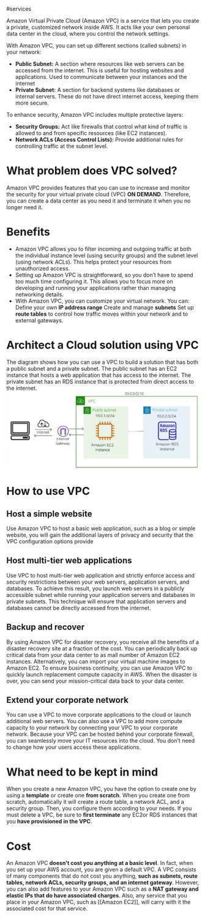 #services

Amazon Virtual Private Cloud (Amazon VPC) is a service that lets you create a private, customized network inside AWS. It acts like your own personal data center in the cloud, where you control the network settings.

With Amazon VPC, you can set up different sections (called subnets) in your network:
- **Public Subnet:** A section where resources like web servers can be accessed from the internet. This is useful for hosting websites and applications. Used to communicate between your instances and the internet
- **Private Subnet:** A section for backend systems like databases or internal servers. These do not have direct internet access, keeping them more secure.

To enhance security, Amazon VPC includes multiple protective layers:
- **Security Groups:** Act like firewalls that control what kind of traffic is allowed to and from specific resources (like EC2 instances).
- **Network ACLs (Access Control Lists):** Provide additional rules for controlling traffic at the subnet level.

# What problem does VPC solved?
Amazon VPC provides features that you can use to increase and monitor the security for your virtual private cloud (VPC) **ON DEMAND**. Therefore, you can create a data center as you need it and terminate it when you no longer need it.

# Benefits
- Amazon VPC allows you to filter incoming and outgoing traffic at both the individual instance level (using security groups) and the subnet level (using network ACLs). This helps protect your resources from unauthorized access.
- Setting up Amazon VPC is straightforward, so you don’t have to spend too much time configuring it. This allows you to focus more on developing and running your applications rather than managing networking details.
- With Amazon VPC, you can customize your virtual network. You can: 
	Define your own **IP address range**
	Create and manage **subnets**
	Set up **route tables** to control how traffic moves within your network and to external gateways.

# Architect a Cloud solution using VPC
The diagram shows how you can use a VPC to build a solution that has both a public subnet and a private subnet. The public subnet has an EC2 instance that hosts a web application that has access to the internet. The private subnet has an RDS instance that is protected from direct access to the internet.
![Works with VPC](../attachments/works_with_VPC.png)

# How to use VPC
## Host a simple website
Use Amazon VPC to host a basic web application, such as a blog or simple website, you will gain the additional layers of privacy and security that the VPC configuration options provide
## Host multi-tier web applications
Use VPC to host multi-tier web application and strictly enforce access and security restrictions between your web servers, application servers, and databases. To achieve this result, you launch web servers in a publicly accessible subnet while running your application servers and databases in private subnets. This technique will ensure that application servers and databases cannot be directly accessed from the internet.
## Backup and recover
By using Amazon VPC for disaster recovery, you receive all the benefits of a disaster recovery site at a fraction of the cost. You can periodically back up critical data from your data center to as mall number of Amazon EC2 instances. Alternatively, you can import your virtual machine images to Amazon EC2. To ensure business continuity, you can use Amazon VPC to quickly launch replacement compute capacity in AWS. When the disaster is over, you can send your mission-critical data back to your data center.
## Extend your corporate network
You can use a VPC to move corporate applications to the cloud or launch additional web servers. You can also use a VPC to add more compute capacity to your network by connecting your VPC to your corporate network. Because your VPC can be hosted behind your corporate firewall, you can seamlessly move your IT resources into the cloud. You don't need to change how your users access these applications.

# What need to be kept in mind
When you create a new Amazon VPC, you have the option to create one by using a **template** or create one **from scratch**. When you create one from scratch, automatically it will create a route table, a network ACL, and a security group. Then, you configure them according to your needs. If you must delete a VPC, be sure to **first terminate** any EC2or RDS instances that you **have provisioned in the VPC**.

# Cost
An Amazon VPC **doesn't cost you anything at a basic level**. In fact, when you set up your AWS account, you are given a default VPC. A VPC consists of many components that do not cost you anything, **such as subnets, route tables, network ACLs, security groups, and an internet gateway**. However, you can also add features to your Amazon VPC such as a **NAT gateway and elastic IPs that do have associated charges**. Also, any service that you place in your Amazon VPC, such as [[Amazon EC2]], will carry with it the associated cost for that service.